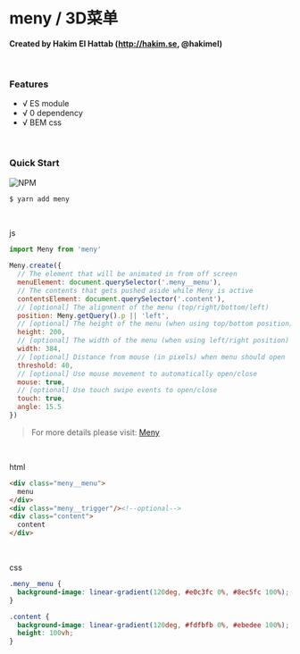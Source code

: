 # meny / 3D菜单

**Created by Hakim El Hattab (http://hakim.se, @hakimel)**

<br/>

### Features

- √ ES module
- √ 0 dependency
- √ BEM css

<br/>

### Quick Start
![NPM](https://nodei.co/npm/meny.png)
``` bash
$ yarn add meny
```

<br/>

js

```js
import Meny from 'meny'

Meny.create({
  // The element that will be animated in from off screen
  menuElement: document.querySelector('.meny__menu'),
  // The contents that gets pushed aside while Meny is active
  contentsElement: document.querySelector('.content'),
  // [optional] The alignment of the menu (top/right/bottom/left)
  position: Meny.getQuery().p || 'left',
  // [optional] The height of the menu (when using top/bottom position)
  height: 200,
  // [optional] The width of the menu (when using left/right position)
  width: 384,
  // [optional] Distance from mouse (in pixels) when menu should open
  threshold: 40,
  // [optional] Use mouse movement to automatically open/close
  mouse: true,
  // [optional] Use touch swipe events to open/close
  touch: true,
  angle: 15.5
})
```

> For more details please visit: [Meny](https://github.com/hakimel/Meny)

<br/>

html

```html
<div class="meny__menu">
  menu
</div>
<div class="meny__trigger"/><!--optional-->
<div class="content">
  content
</div>
```

<br/>

css

```css
.meny__menu {
  background-image: linear-gradient(120deg, #e0c3fc 0%, #8ec5fc 100%);;
}

.content {
  background-image: linear-gradient(120deg, #fdfbfb 0%, #ebedee 100%);
  height: 100vh;
}
```

